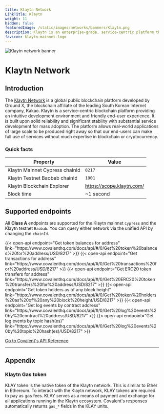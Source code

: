 ```yaml
---
title: Klaytn Network
LinkTitle: Klaytn
weight: 11
hidden: false
featuredImage: /static/images/networks/banners/Klaytn.png
description: Klaytn is an enterprise-grade, service-centric platform that brings user-friendly blockchain experience to millions.
favicon: klaytn-mainnet-logo
---
```


![Klaytn network banner](/static/images/networks/banners/Klaytn.png)

# Klaytn Network

## Introduction

The [Klaytn Network](https://klaytn.foundation/) is a global public blockchain platform developed by Ground X, the blockchain affiliate of the leading South Korean Internet company, Kakao.
Klaytn is a service-centric blockchain platform providing an intuitive development environment and friendly end-user experience. It is built upon solid reliability and significant stability with substantial service development for mass adoption.
The platform allows real-world applications of large scale to be produced right away so that our end-users can make full use of services without much expertise in blockchain or cryptocurrency.

### Quick facts

<TableWrap>

|Property|Value|
|---|---|
|Klaytn Mainnet Cypress chainId|`8217`|
|Klaytn Testnet Baobab chainId|`1001`|
|Klaytn Blockchain Explorer|https://scope.klaytn.com/|
|Block time|~1 second|

</TableWrap>


## Supported endpoints

<Aside>

All __Class A__ endpoints are supported for the Klaytn mainnet `Cypress` and the Klaytn testnet `Baobab`. You can query either network via the unified API by changing the `chainId`.

</Aside>

<div>
  {{< open-api
      endpoint="Get token balances for address"
      link="https://www.covalenthq.com/docs/api/#/0/Get%20token%20balances%20for%20address/USD/8217"
  >}}
    {{< open-api
      endpoint="Get transactions for address"
      link="https://www.covalenthq.com/docs/api/#/0/Get%20transactions%20for%20address/USD/8217"
  >}}
    {{< open-api
      endpoint="Get ERC20 token transfers for address"
      link="https://www.covalenthq.com/docs/api/#/0/Get%20ERC20%20token%20transfers%20for%20address/USD/8217"
  >}}
      {{< open-api
      endpoint="Get token holders as of any block height"
      link="https://www.covalenthq.com/docs/api/#/0/Get%20token%20holders%20as%20of%20any%20block%20height/USD/8217"
  >}}
      {{< open-api
      endpoint="Get log events by contract address"
      link="https://www.covalenthq.com/docs/api/#/0/Get%20log%20events%20by%20contract%20address/USD/8217"
  >}}
      {{< open-api
      endpoint="Get log events by topic hash(es)"
      link="https://www.covalenthq.com/docs/api/#/0/Get%20log%20events%20by%20topic%20hash(es)/USD/8217"
  >}}
</div>


<a target="_blank" class="Button Button-is-docs-primary" href="https://www.covalenthq.com/docs/api/">Go to Covalent's API Reference</a>

--- 


## Appendix


### Klaytn Gas token

KLAY token is the native token of the Klaytn network. This is similar to Ether in Ethereum. To interact with the Klaytn network, KLAY tokens are required to pay as gas fees. KLAY serves as a means of payment and exchange for all applications running in the Klaytn ecosystem. Covalent's  responses automatically returns `gas_*` fields in the KLAY units.
